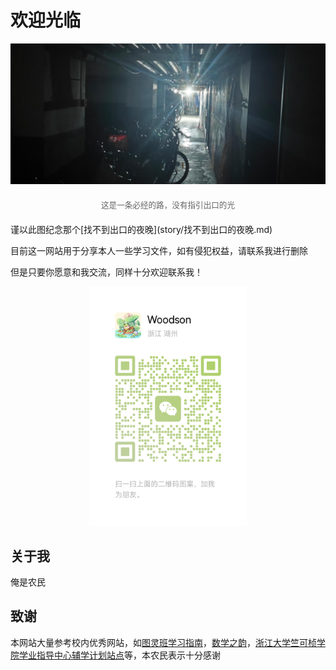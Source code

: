 # 欢迎光临

![网站横幅](img/banner.jpg)
<div style="text-align: center; margin: 20px 0;">
  <p style="color: #666; font-size: 0.9em;">这是一条必经的路，没有指引出口的光</p>
</div>
谨以此图纪念那个[找不到出口的夜晚](story/找不到出口的夜晚.md)

目前这一网站用于分享本人一些学习文件，如有侵犯权益，请联系我进行删除

但是只要你愿意和我交流，同样十分欢迎联系我！
<div style="text-align: center; margin: 5px 0; padding: 0;">
  <img src="img/my_tdcode.png" alt="网站横幅" style="width: 50%; height: auto;">
</div>

## 关于我
俺是农民

## 致谢
本网站大量参考校内优秀网站，如[图灵班学习指南](https://zju-turing.github.io/TuringCourses/)，[数学之韵](https://zju_math.pages.zjusct.io/mathweb/)，[浙江大学竺可桢学院学业指导中心辅学计划站点](https://ckc-agc.bowling233.top/)等，本农民表示十分感谢